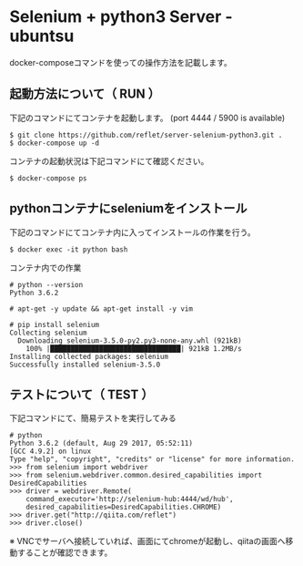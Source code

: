 
# Selenium + python3 Server - ubuntsu

docker-composeコマンドを使っての操作方法を記載します。

## 起動方法について（ RUN ）

下記のコマンドにてコンテナを起動します。 (port 4444 / 5900 is available)

```
$ git clone https://github.com/reflet/server-selenium-python3.git .
$ docker-compose up -d
```

コンテナの起動状況は下記コマンドにて確認ください。

```
$ docker-compose ps
```

## pythonコンテナにseleniumをインストール

下記のコマンドにてコンテナ内に入ってインストールの作業を行う。

```
$ docker exec -it python bash
```

コンテナ内での作業

```
# python --version
Python 3.6.2

# apt-get -y update && apt-get install -y vim

# pip install selenium
Collecting selenium
  Downloading selenium-3.5.0-py2.py3-none-any.whl (921kB)
    100% |████████████████████████████████| 921kB 1.2MB/s 
Installing collected packages: selenium
Successfully installed selenium-3.5.0
```

## テストについて（ TEST ）

下記コマンドにて、簡易テストを実行してみる

```
# python
Python 3.6.2 (default, Aug 29 2017, 05:52:11) 
[GCC 4.9.2] on linux
Type "help", "copyright", "credits" or "license" for more information.
>>> from selenium import webdriver
>>> from selenium.webdriver.common.desired_capabilities import DesiredCapabilities
>>> driver = webdriver.Remote(
    command_executor='http://selenium-hub:4444/wd/hub',
    desired_capabilities=DesiredCapabilities.CHROME)
>>> driver.get("http://qiita.com/reflet")
>>> driver.close()
```

※ VNCでサーバへ接続していれば、画面にてchromeが起動し、qiitaの画面へ移動することが確認できます。


